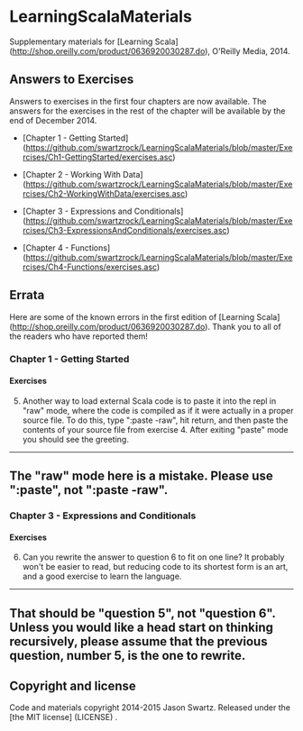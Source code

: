 LearningScalaMaterials
======================

Supplementary materials for [Learning Scala] (http://shop.oreilly.com/product/0636920030287.do), O'Reilly Media, 2014.


## Answers to Exercises 

Answers to exercises in the first four chapters are now available. The answers for the exercises in the rest of the chapter will be available by the end of December 2014.

* [Chapter 1 - Getting Started] (https://github.com/swartzrock/LearningScalaMaterials/blob/master/Exercises/Ch1-GettingStarted/exercises.asc)

* [Chapter 2 - Working With Data] (https://github.com/swartzrock/LearningScalaMaterials/blob/master/Exercises/Ch2-WorkingWithData/exercises.asc)

* [Chapter 3 - Expressions and Conditionals] (https://github.com/swartzrock/LearningScalaMaterials/blob/master/Exercises/Ch3-ExpressionsAndConditionals/exercises.asc)

* [Chapter 4 - Functions] (https://github.com/swartzrock/LearningScalaMaterials/blob/master/Exercises/Ch4-Functions/exercises.asc)



## Errata

Here are some of the known errors in the first edition of [Learning Scala] (http://shop.oreilly.com/product/0636920030287.do). Thank you to all of the readers who have reported them!

### Chapter 1 - Getting Started

#### Exercises

5) Another way to load external Scala code is to paste it into the repl in "raw" mode, where the code is compiled as if it were actually in a proper source file. To do this, type ":paste -raw", hit return, and then paste the contents of your source file from exercise 4. After exiting "paste" mode you should see the greeting.

-------------------------------------------------------------------------------
The "raw" mode here is a mistake. Please use ":paste", not ":paste -raw". 
-------------------------------------------------------------------------------

### Chapter 3 - Expressions and Conditionals

#### Exercises

6) Can you rewrite the answer to question 6 to fit on one line? It probably won't be easier to read, but reducing code to its shortest form is an art, and a good exercise to learn the language.

-------------------------------------------------------------------------------
That should be "question 5", not "question 6". Unless you would like a head start on thinking recursively, please assume that the previous question, number 5, is the one to rewrite.
-------------------------------------------------------------------------------



## Copyright and license

Code and materials copyright 2014-2015 Jason Swartz. Released under the [the MIT license] (LICENSE) .
